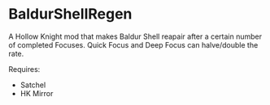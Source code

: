﻿# BaldurShellRegen

A Hollow Knight mod that makes Baldur Shell reapair after a certain number of completed Focuses. Quick Focus and Deep Focus can halve/double the rate.

Requires:
* Satchel
* HK Mirror
